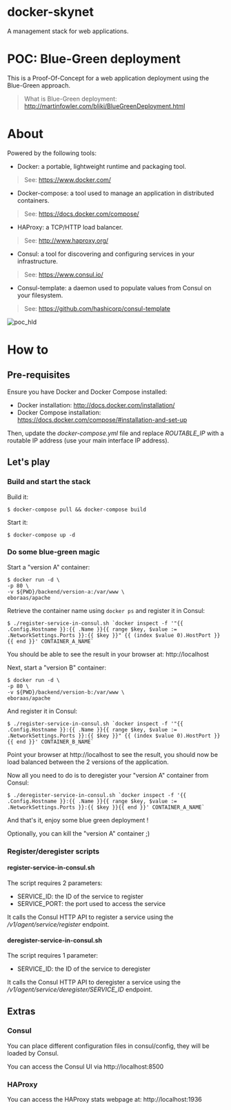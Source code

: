 # docker-skynet

A management stack for web applications.

# POC: Blue-Green deployment

This is a Proof-Of-Concept for a web application deployment using the Blue-Green approach.

> What is Blue-Green deployment: http://martinfowler.com/bliki/BlueGreenDeployment.html

# About

Powered by the following tools:

* Docker: a portable, lightweight runtime and packaging tool.
> See: https://www.docker.com/

* Docker-compose: a tool used to manage an application in distributed containers.
> See: https://docs.docker.com/compose/

* HAProxy: a TCP/HTTP load balancer.
> See: http://www.haproxy.org/

* Consul: a tool for discovering and configuring services in your infrastructure.
> See: https://www.consul.io/

* Consul-template: a daemon used to populate values from Consul on your filesystem.
> See: https://github.com/hashicorp/consul-template

![poc_hld][hld]

# How to

## Pre-requisites

Ensure you have Docker and Docker Compose installed:

* Docker installation: http://docs.docker.com/installation/
* Docker Compose installation: https://docs.docker.com/compose/#installation-and-set-up 

Then, update the *docker-compose.yml* file and replace *ROUTABLE_IP* with a routable IP address (use your main interface IP address).

## Let's play

### Build and start the stack

Build it:

````
$ docker-compose pull && docker-compose build
````

Start it:

````
$ docker-compose up -d
````

### Do some blue-green magic

Start a "version A" container:

````
$ docker run -d \
-p 80 \
-v ${PWD}/backend/version-a:/var/www \
eboraas/apache
````

Retrieve the container name using ```docker ps``` and register it in Consul:

````
$ ./register-service-in-consul.sh `docker inspect -f '"{{ .Config.Hostname }}:{{ .Name }}{{ range $key, $value := .NetworkSettings.Ports }}:{{ $key }}" {{ (index $value 0).HostPort }}{{ end }}' CONTAINER_A_NAME`
````

You should be able to see the result in your browser at: http://localhost

Next, start a "version B" container:

````
$ docker run -d \
-p 80 \
-v ${PWD}/backend/version-b:/var/www \
eboraas/apache
````

And register it in Consul:

````
$ ./register-service-in-consul.sh `docker inspect -f '"{{ .Config.Hostname }}:{{ .Name }}{{ range $key, $value := .NetworkSettings.Ports }}:{{ $key }}" {{ (index $value 0).HostPort }}{{ end }}' CONTAINER_B_NAME`
````

Point your browser at http://localhost to see the result, you should now be load balanced between the 2 versions of the application.

Now all you need to do is to deregister your "version A" container from Consul:

````
$ ./deregister-service-in-consul.sh `docker inspect -f '{{ .Config.Hostname }}:{{ .Name }}{{ range $key, $value := .NetworkSettings.Ports }}:{{ $key }}{{ end }}' CONTAINER_A_NAME`
````

And that's it, enjoy some blue green deployment ! 

Optionally, you can kill the "version A" container ;)

### Register/deregister scripts

#### register-service-in-consul.sh

The script requires 2 parameters:

* SERVICE_ID: the ID of the service to register
* SERVICE_PORT: the port used to access the service

It calls the Consul HTTP API to register a service using the */v1/agent/service/register* endpoint.

#### deregister-service-in-consul.sh

The script requires 1 parameter:

* SERVICE_ID: the ID of the service to deregister

It calls the Consul HTTP API to deregister a service using the */v1/agent/service/deregister/SERVICE_ID* endpoint.

## Extras

### Consul

You can place different configuration files in consul/config, they will be loaded by Consul.

You can access the Consul UI via http://localhost:8500

### HAProxy

You can access the HAProxy stats webpage at: http://localhost:1936

[hld]: https://www.lucidchart.com/publicSegments/view/552279ed-28f0-4932-8c74-6a1b0a0059fd/image.png "HLD"
